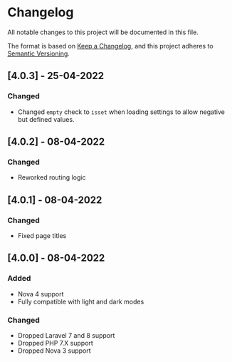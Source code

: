 # Changelog

All notable changes to this project will be documented in this file.

The format is based on [Keep a Changelog](https://keepachangelog.com/en/1.0.0/),
and this project adheres to [Semantic Versioning](https://semver.org/spec/v2.0.0.html).

## [4.0.3] - 25-04-2022

### Changed

- Changed `empty` check to `isset` when loading settings to allow negative but defined values.

## [4.0.2] - 08-04-2022

### Changed

- Reworked routing logic

## [4.0.1] - 08-04-2022

### Changed

- Fixed page titles

## [4.0.0] - 08-04-2022

### Added

- Nova 4 support
- Fully compatible with light and dark modes

### Changed

- Dropped Laravel 7 and 8 support
- Dropped PHP 7.X support
- Dropped Nova 3 support
